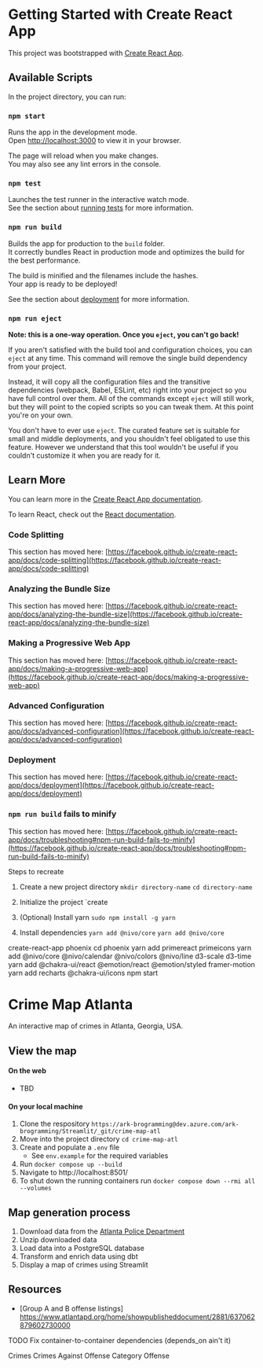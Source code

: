 # Getting Started with Create React App

This project was bootstrapped with [Create React App](https://github.com/facebook/create-react-app).

## Available Scripts

In the project directory, you can run:

### `npm start`

Runs the app in the development mode.\
Open [http://localhost:3000](http://localhost:3000) to view it in your browser.

The page will reload when you make changes.\
You may also see any lint errors in the console.

### `npm test`

Launches the test runner in the interactive watch mode.\
See the section about [running tests](https://facebook.github.io/create-react-app/docs/running-tests) for more information.

### `npm run build`

Builds the app for production to the `build` folder.\
It correctly bundles React in production mode and optimizes the build for the best performance.

The build is minified and the filenames include the hashes.\
Your app is ready to be deployed!

See the section about [deployment](https://facebook.github.io/create-react-app/docs/deployment) for more information.

### `npm run eject`

**Note: this is a one-way operation. Once you `eject`, you can't go back!**

If you aren't satisfied with the build tool and configuration choices, you can `eject` at any time. This command will remove the single build dependency from your project.

Instead, it will copy all the configuration files and the transitive dependencies (webpack, Babel, ESLint, etc) right into your project so you have full control over them. All of the commands except `eject` will still work, but they will point to the copied scripts so you can tweak them. At this point you're on your own.

You don't have to ever use `eject`. The curated feature set is suitable for small and middle deployments, and you shouldn't feel obligated to use this feature. However we understand that this tool wouldn't be useful if you couldn't customize it when you are ready for it.

## Learn More

You can learn more in the [Create React App documentation](https://facebook.github.io/create-react-app/docs/getting-started).

To learn React, check out the [React documentation](https://reactjs.org/).

### Code Splitting

This section has moved here: [https://facebook.github.io/create-react-app/docs/code-splitting](https://facebook.github.io/create-react-app/docs/code-splitting)

### Analyzing the Bundle Size

This section has moved here: [https://facebook.github.io/create-react-app/docs/analyzing-the-bundle-size](https://facebook.github.io/create-react-app/docs/analyzing-the-bundle-size)

### Making a Progressive Web App

This section has moved here: [https://facebook.github.io/create-react-app/docs/making-a-progressive-web-app](https://facebook.github.io/create-react-app/docs/making-a-progressive-web-app)

### Advanced Configuration

This section has moved here: [https://facebook.github.io/create-react-app/docs/advanced-configuration](https://facebook.github.io/create-react-app/docs/advanced-configuration)

### Deployment

This section has moved here: [https://facebook.github.io/create-react-app/docs/deployment](https://facebook.github.io/create-react-app/docs/deployment)

### `npm run build` fails to minify

This section has moved here: [https://facebook.github.io/create-react-app/docs/troubleshooting#npm-run-build-fails-to-minify](https://facebook.github.io/create-react-app/docs/troubleshooting#npm-run-build-fails-to-minify)

Steps to recreate

1. Create a new project directory
   `mkdir directory-name`
   `cd directory-name`

2. Initialize the project
   `create

3. (Optional) Install yarn
   `sudo npm install -g yarn`

4. Install dependencies
   `yarn add @nivo/core`
   `yarn add @nivo/core`

create-react-app phoenix
cd phoenix
yarn add primereact primeicons
yarn add @nivo/core @nivo/calendar @nivo/colors @nivo/line d3-scale d3-time
yarn add @chakra-ui/react @emotion/react @emotion/styled framer-motion
yarn add recharts
@chakra-ui/icons
npm start

# Crime Map Atlanta

An interactive map of crimes in Atlanta, Georgia, USA.

## View the map

#### On the web

- TBD

#### On your local machine

1. Clone the respository `https://ark-brogramming@dev.azure.com/ark-brogramming/Streamlit/_git/crime-map-atl`
2. Move into the project directory `cd crime-map-atl`
3. Create and populate a `.env` file
   - See `env.example` for the required variables
4. Run `docker compose up --build`
5. Navigate to http://localhost:8501/
6. To shut down the running containers run `docker compose down --rmi all --volumes`

## Map generation process

1. Download data from the [Atlanta Police Department](https://www.atlantapd.org/i-want-to/crime-data-downloads)
2. Unzip downloaded data
3. Load data into a PostgreSQL database
4. Transform and enrich data using dbt
5. Display a map of crimes using Streamlit

## Resources

- [Group A and B offense listings] https://www.atlantapd.org/home/showpublisheddocument/2881/637062879602730000

TODO Fix container-to-container dependencies (depends_on ain't it)

Crimes
Crimes Against
Offense Category
Offense

